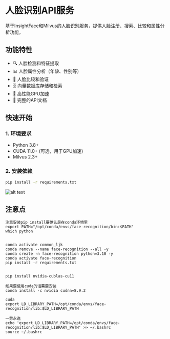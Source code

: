 # 人脸识别API服务

基于InsightFace和Milvus的人脸识别服务，提供人脸注册、搜索、比较和属性分析功能。

## 功能特性

- 🔍 人脸检测和特征提取
- 📊 人脸属性分析（年龄、性别等）
- 🔄 人脸比较和验证
- 🗄️ 向量数据库存储和检索
- 🚀 高性能GPU加速
- 📝 完整的API文档

## 快速开始

### 1. 环境要求

- Python 3.8+
- CUDA 11.0+ (可选，用于GPU加速)
- Milvus 2.3+

### 2. 安装依赖

```bash
pip install -r requirements.txt
```
![alt text](image.png)


## 注意点
```
注意安装pip install要确认是在conda环境里
export PATH="/opt/conda/envs/face-recognition/bin:$PATH"
which python


conda activate common_ljk
conda remove --name face-recognition --all -y 
conda create -n face-recognition python=3.10 -y
conda activate face-recognition
pip install -r requirements.txt


pip install nvidia-cublas-cu11

如果要使用cude的话需要安装
conda install -c nvidia cudnn=8.9.2

cuda
export LD_LIBRARY_PATH=/opt/conda/envs/face-recognition/lib:$LD_LIBRARY_PATH

一劳永逸
echo 'export LD_LIBRARY_PATH=/opt/conda/envs/face-recognition/lib:$LD_LIBRARY_PATH' >> ~/.bashrc
source ~/.bashrc
```
